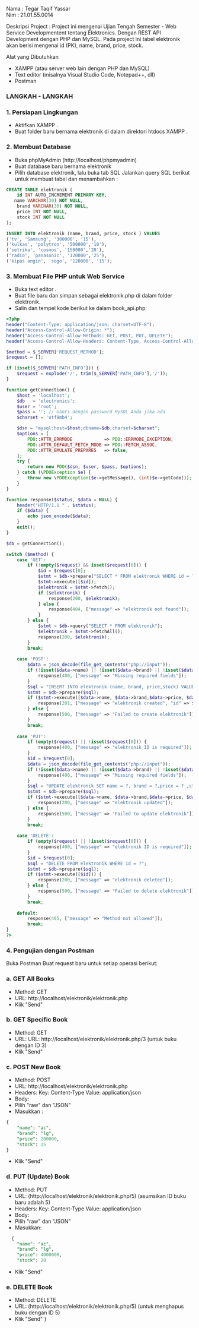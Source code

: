 <!---
tegartaqif1811/tegartaqif1811 is a ✨ special ✨ repository because its `README.md` (this file) appears on your GitHub profile.
You can click the Preview link to take a look at your changes.
--->
Nama : Tegar Taqif Yassar <br>
Nim : 21.01.55.0014 </br>

Deskripsi Project : Project ini mengenai Ujian Tengah Semester - Web Service Developmentent tentang Elektronics. Dengan REST API Development dengan PHP dan MySQL. Pada project ini tabel elektronik  akan berisi mengenai id (PK), name, brand, price, stock.

Alat yang Dibutuhkan
- XAMPP (atau server web lain dengan PHP dan MySQL)
- Text editor (misalnya Visual Studio Code, Notepad++, dll)
- Postman
  
### LANGKAH - LANGKAH 

### 1. Persiapan Lingkungan
- Aktifkan XAMPP .
- Buat folder baru bernama elektronik di dalam direktori htdocs XAMPP .

### 2. Membuat Database
- Buka phpMyAdmin (http://localhost/phpmyadmin)
- Buat database baru bernama elektronik
- Pilih database elektronik, lalu buka tab SQL
Jalankan query SQL berikut untuk membuat tabel dan menambahkan :

```sql
CREATE TABLE elektronik (
    id INT AUTO_INCREMENT PRIMARY KEY,
   name VARCHAR(30) NOT NULL,
    brand VARCHAR(30) NOT NULL,
    price INT NOT NULL,
    stock INT NOT NULL
);

INSERT INTO elektronik (name, brand, price, stock ) VALUES
('tv', 'Samsung', '300000', '15'),
('kulkas', 'polytron', '500000','10'),
('setrika', 'cosmos', '150000','20'),
('radio', 'panasonic', '120000','25'),
('kipas angin', 'sogo', '120000', '15');
```
### 3. Membuat File PHP untuk Web Service
- Buka text editor .
- Buat file baru dan simpan sebagai elektronik.php di dalam folder elektronik.
- Salin dan tempel kode berikut ke dalam book_api.php:

```php 
<?php
header("Content-Type: application/json; charset=UTF-8");
header("Access-Control-Allow-Origin: *");
header("Access-Control-Allow-Methods: GET, POST, PUT, DELETE");
header("Access-Control-Allow-Headers: Content-Type, Access-Control-Allow-Headers, brandization, X-Requested-With");

$method = $_SERVER['REQUEST_METHOD'];
$request = [];

if (isset($_SERVER['PATH_INFO'])) {
    $request = explode('/', trim($_SERVER['PATH_INFO'],'/'));
}

function getConnection() {
    $host = 'localhost';
    $db   = 'electronics';
    $user = 'root';
    $pass = ''; // Ganti dengan password MySQL Anda jika ada
    $charset = 'utf8mb4';

    $dsn = "mysql:host=$host;dbname=$db;charset=$charset";
    $options = [
        PDO::ATTR_ERRMODE            => PDO::ERRMODE_EXCEPTION,
        PDO::ATTR_DEFAULT_FETCH_MODE => PDO::FETCH_ASSOC,
        PDO::ATTR_EMULATE_PREPARES   => false,
    ];
    try {
        return new PDO($dsn, $user, $pass, $options);
    } catch (\PDOException $e) {
        throw new \PDOException($e->getMessage(), (int)$e->getCode());
    }
}

function response($status, $data = NULL) {
    header("HTTP/1.1 " . $status);
    if ($data) {
        echo json_encode($data);
    }
    exit();
}

$db = getConnection();

switch ($method) {
    case 'GET':
        if (!empty($request) && isset($request[0])) {
            $id = $request[0];
            $stmt = $db->prepare("SELECT * FROM elektronik WHERE id = ?");
            $stmt->execute([$id]);
            $elektronik = $stmt->fetch();
            if ($elektronik) {
                response(200, $elektronik);
            } else {
                response(404, ["message" => "elektronik not found"]);
            }
        } else {
            $stmt = $db->query("SELECT * FROM elektronik");
            $elektronik = $stmt->fetchAll();
            response(200, $elektronik);
        }
        break;
    
    case 'POST':
        $data = json_decode(file_get_contents("php://input"));
        if (!isset($data->name) || !isset($data->brand) || !isset($data->price) || !isset($data->stock)) {
            response(400, ["message" => "Missing required fields"]);
        }
        $sql = "INSERT INTO elektronik (name, brand, price,stock) VALUES (?, ?, ?, ?)";
        $stmt = $db->prepare($sql);
        if ($stmt->execute([$data->name, $data->brand,$data->price, $data->stock])) {
            response(201, ["message" => "elektronik created", "id" => $db->lastInsertId()]);
        } else {
            response(500, ["message" => "Failed to create elektronik"]);
        }
        break;
    
    case 'PUT':
        if (empty($request) || !isset($request[0])) {
            response(400, ["message" => "elektronik ID is required"]);
        }
        $id = $request[0];
        $data = json_decode(file_get_contents("php://input"));
        if (!isset($data->name) || !isset($data->brand) || !isset($data->price) || !isset($data->stock)) {
            response(400, ["message" => "Missing required fields"]);
        }
        $sql = "UPDATE elektronik SET name = ?, brand = ?,price = ? ,stock = ? WHERE id = ?";
        $stmt = $db->prepare($sql);
        if ($stmt->execute([$data->name, $data->brand,$data->price, $data->stock, $id])) {
            response(200, ["message" => "elektronik updated"]);
        } else {
            response(500, ["message" => "Failed to update elektronik"]);
        }
        break;
    
    case 'DELETE':
        if (empty($request) || !isset($request[0])) {
            response(400, ["message" => "elektronik ID is required"]);
        }
        $id = $request[0];
        $sql = "DELETE FROM elektronik WHERE id = ?";
        $stmt = $db->prepare($sql);
        if ($stmt->execute([$id])) {
            response(200, ["message" => "elektronik deleted"]);
        } else {
            response(500, ["message" => "Failed to delete elektronik"]);
        }
        break;
    
    default:
        response(405, ["message" => "Method not allowed"]);
        break;
}
?>
```
### 

### 4. Pengujian dengan Postman
Buka Postman
Buat request baru untuk setiap operasi berikut:
### a. GET All Books
- Method: GET
- URL: http://localhost/elektronik/elektronik.php
- Klik "Send"
### b. GET Specific Book
- Method: GET
- URL: URL: http://localhost/elektronik/elektronik.php/3 (untuk buku dengan ID 3)
- Klik "Send"
### c. POST New Book
- Method: POST
- URL: http://localhost/elektronik/elektronik.php
- Headers:
Key: Content-Type
Value: application/json
- Body:
- Pilih "raw" dan "JSON"
- Masukkan :

```sql
{
    "name": "ac",
    "brand": "lg",
    "price": 200000,
    "stock": 15
}
```

- Klik "Send"
### d. PUT (Update) Book
- Method: PUT
- URL: (http://localhost/elektronik/elektronik.php/5) (asumsikan ID buku baru adalah 5)
- Headers:
Key: Content-Type
Value: application/json
- Body:
- Pilih "raw" dan "JSON"
- Masukkan:
  
```sql
  {
    "name": "ac",
    "brand": "lg",
    "price": 4000000,
    "stock": 20
  ```

- Klik "Send"
  
### e. DELETE Book
- Method: DELETE
- URL: (http://localhost/elektronik/elektronik.php/5) (untuk menghapus buku dengan ID 5)
- Klik "Send"
}
